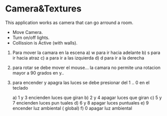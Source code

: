 # Camera&Textures
This application works as camera that can go arround a room.
- Move Camera.
- Turn on/off lights.
- Collission is Active (with walls).



1. Para mover la camara en la escena
	a) w para ir hacia adelante
	b) s para ir hacia atraz
	c) a para ir a las izquierda
	d) d para ir a la derecha
2. para rotar se debe mover el mouse... la camara no permite una rotacion mayor a 90 grados en y..
4. para encender y apagra las luces se debe presionar del 1 .. 0 en el teclado

	a) 1 y 3 encienden luces que giran
	b) 2 y 4 apagar luces que giran
	c) 5 y 7 encienden luces pun tuales
	d) 6 y 8 apagar luces puntuales
	e) 9 encender luz ambiental ( global)
	f) 0 apagar luz ambiental